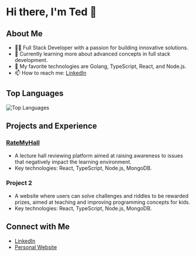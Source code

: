 # Hi there, I'm Ted 👋

## About Me

- 👨‍💻 Full Stack Developer with a passion for building innovative solutions.
- 🌱 Currently learning more about advanced concepts in full stack development.
- 💬 My favorite technologies are Golang, TypeScript, React, and Node.js.
- 📫 How to reach me: [LinkedIn](https://www.linkedin.com/in/ted-lee-/)

## Top Languages

![Top Languages](https://github-readme-stats.vercel.app/api/top-langs/?username=Cpoing&layout=compact&theme=radical)

## Projects and Experience

### [RateMyHall](https://github.com/Cpoing/ratemyhall)
- A lecture hall reviewing platform aimed at raising awareness to issues that negatively impact the learning environment.
- Key technologies: React, TypeScript, Node.js, MongoDB.

### Project 2
- A website where users can solve challenges and riddles to be rewarded prizes, aimed at teaching and improving programming concepts for kids.
- Key technologies: React, TypeScript, Node.js, MongoDB.

## Connect with Me

- [LinkedIn](https://www.linkedin.com/in/ted-lee-)
- [Personal Website](https://tedlee-portfolio.vercel.app/)
